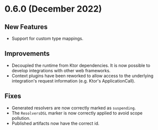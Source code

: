 # 0.6.0 (December 2022)

## New Features

- Support for custom type mappings.

## Improvements

- Decoupled the runtime from Ktor dependencies. It is now possible to develop integrations with other web frameworks.
- Context plugins have been reworked to allow access to the underlying integration's request information (e.g. Ktor's
  ApplicationCall).

## Fixes

- Generated resolvers are now correctly marked as `suspending`.
- The `ResolversDSL` marker is now correctly applied to avoid scope pollution.
- Published artifacts now have the correct id.